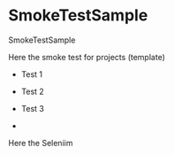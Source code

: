 # SmokeTestSample
SmokeTestSample

Here the smoke test for projects (template)
  - Test 1
  - Test 2
  - Test 3

  - 
Here the Seleniim
